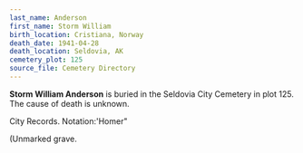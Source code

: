 ```yaml
---
last_name: Anderson
first_name: Storm William
birth_location: Cristiana, Norway
death_date: 1941-04-28
death_location: Seldovia, AK
cemetery_plot: 125
source_file: Cemetery Directory
---
```

**Storm William   Anderson** is buried in the Seldovia City Cemetery in plot 125.  The cause of death is unknown.

City Records. Notation:'Homer"

(Unmarked grave.
